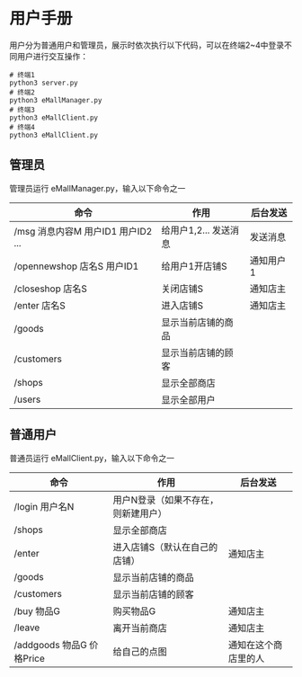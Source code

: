 # 用户手册

用户分为普通用户和管理员，展示时依次执行以下代码，可以在终端2~4中登录不同用户进行交互操作：

```
# 终端1
python3 server.py
# 终端2
python3 eMallManager.py
# 终端3
python3 eMallClient.py
# 终端4
python3 eMallClient.py
```

## 管理员

管理员运行 eMallManager.py，输入以下命令之一

| 命令                         | 作用             | 后台发送  |
| -------------------------- | -------------- | ----- |
| /msg 消息内容M 用户ID1 用户ID2 ... | 给用户1,2... 发送消息 | 发送消息  |
| /opennewshop 店名S 用户ID1     | 给用户1开店铺S       | 通知用户1 |
| /closeshop 店名S             | 关闭店铺S          | 通知店主  |
| /enter 店名S                 | 进入店铺S          | 通知店主  |
| /goods                     | 显示当前店铺的商品      |       |
| /customers                 | 显示当前店铺的顾客      |       |
| /shops                     | 显示全部商店         |       |
| /users                     | 显示全部用户         |       |

## 普通用户

普通员运行 eMallClient.py，输入以下命令之一

| 命令                    | 作用                 | 后台发送       |
| --------------------- | ------------------ | ---------- |
| /login 用户名N           | 用户N登录（如果不存在，则新建用户） |            |
| /shops                | 显示全部商店             |            |
| /enter                | 进入店铺S（默认在自己的店铺）    | 通知店主       |
| /goods                | 显示当前店铺的商品          |            |
| /customers            | 显示当前店铺的顾客          |            |
| /buy 物品G              | 购买物品G              | 通知店主       |
| /leave                | 离开当前商店             | 通知店主       |
| /addgoods 物品G 价格Price | 给自己的点图             | 通知在这个商店里的人 |

